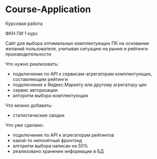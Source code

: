 # Course-Application
Курсовая работа

ФКН ПИ 1 курс

Сайт для выбора оптимальных комплектующих ПК на основании желаний пользователя, учитывая ситуацию на рынке и рейтинги производительности

Что нужно реализовать:
  - подключение по API к сервисам-агрегаторам комплектующих, составляющим рейтинги
  - подключение к Яндекс.Маркету или другому агрегатору цен
  - сервис авторизации
  - алгоритм выбора комплектующих

Что можно добавить:
  - статистические сводки
  
Что уже сделано:
  - подключение по API к агрегаторам рейтингов
  - какой-то непонятный фронтэнд
  - алгоритм выбора написан на 50%
  - реализовано хранение информации в БД
  

